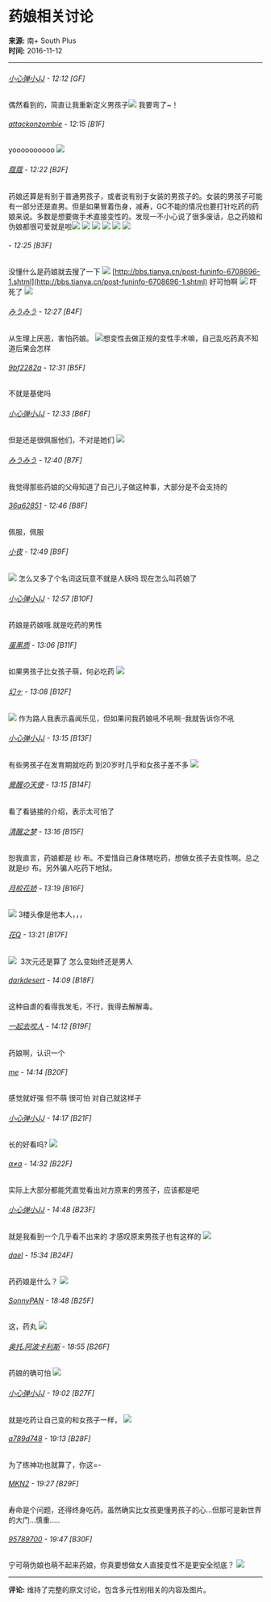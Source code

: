 # 药娘相关讨论

**来源:** 南+ South Plus  
**时间:** 2016-11-12  

---

###### [小心弹小JJ](u.php?action=show&uid=382521) - 12:12 \[GF\]  
偶然看到的，简直让我重新定义男孩子![](images/post/smile/smallface/face076.jpg) 我要弯了~！

###### [attackonzombie](u.php?action=show&uid=409130) - 12:15 \[B1F\]  
yoooooooooo ![](images/post/smile/smallface/face098.jpg)

###### [蔻蔻](u.php?action=show&uid=415451) - 12:22 \[B2F\]  
药娘还算是有别于普通男孩子，或者说有别于女装的男孩子的。女装的男孩子可能有一部分还是直男。但是如果冒着伤身，减寿，GC不能的情况也要打针吃药的药娘来说。多数是想要做手术直接变性的。发现一不小心说了很多废话，总之药娘和伪娘都很可爱就是啦![](images/post/smile/smallface/face076.jpg) ![](images/post/smile/smallface/face076.jpg) ![](images/post/smile/smallface/face076.jpg) ![](images/post/smile/smallface/face111.jpg) ![](images/post/smile/smallface/face111.jpg) ![](images/post/smile/smallface/face111.jpg)

###### - 12:25 \[B3F\]  
没懂什么是药娘就去搜了一下 ![](images/post/smile/smallface/face030.jpg) [http://bbs.tianya.cn/post-funinfo-6708696-1.shtml](http://bbs.tianya.cn/post-funinfo-6708696-1.shtml) 好可怕啊 ![](images/post/smile/smallface/face043.jpg) 吓死了 ![](images/post/smile/smallface/face073.jpg)

###### [みうみう](u.php?action=show&uid=613567) - 12:27 \[B4F\]  
从生理上厌恶，害怕药娘。 ![](images/post/smile/smallface/face030.jpg)想变性去做正规的变性手术嘛，自己乱吃药真不知道后果会怎样

###### [9bf2282a](u.php?action=show&uid=122418) - 12:31 \[B5F\]  
不就是基佬吗

###### [小心弹小JJ](u.php?action=show&uid=382521) - 12:33 \[B6F\]  
但是还是很佩服他们，不对是她们 ![](images/post/smile/smallface/face077.gif)

###### [みうみう](u.php?action=show&uid=613567) - 12:40 \[B7F\]  
我觉得那些药娘的父母知道了自己儿子做这种事，大部分是不会支持的

###### [36a62851](u.php?action=show&uid=636134) - 12:46 \[B8F\]  
佩服，佩服

###### [小夜](u.php?action=show&uid=113587) - 12:49 \[B9F\]  
![](images/post/smile/smallface/face096.jpg) 怎么又多了个名词这玩意不就是人妖吗 现在怎么叫药娘了

###### [小心弹小JJ](u.php?action=show&uid=382521) - 12:57 \[B10F\]  
药娘是药娘哦.就是吃药的男性

###### [蛋黑质](u.php?action=show&uid=49846) - 13:06 \[B11F\]  
如果男孩子比女孩子萌，何必吃药 ![](images/post/smile/smallface/face096.jpg)

###### [幻ヶ](u.php?action=show&uid=254514) - 13:08 \[B12F\]  
![](images/post/smile/smallface/face020.jpg) 作为路人我表示喜闻乐见，但如果问我药娘吼不吼啊··我就告诉你不吼

###### [小心弹小JJ](u.php?action=show&uid=382521) - 13:15 \[B13F\]  
有些男孩子在发育期就吃药 到20岁时几乎和女孩子差不多 ![](images/post/smile/smallface/face111.jpg)

###### [覺醒の天使](u.php?action=show&uid=232623) - 13:15 \[B14F\]  
看了看链接的介绍，表示太可怕了

###### [清醒之梦](u.php?action=show&uid=459855) - 13:16 \[B15F\]  
恕我直言，药娘都是 纱 布。不爱惜自己身体瞎吃药，想做女孩子去变性啊。总之就是纱 布。另外骗人吃药下地狱。

###### [月皎花娇](u.php?action=show&uid=622369) - 13:19 \[B16F\]  
![](images/post/smile/smallface/face068.gif) 3楼头像是他本人，，，

###### [花Q](u.php?action=show&uid=8049) - 13:21 \[B17F\]  
![](images/post/smile/smallface/face026.jpg)  3次元还是算了 怎么变始终还是男人

###### [darkdesert](u.php?action=show&uid=530281) - 14:09 \[B18F\]  
这种自虐的看得我发毛，不行，我得去解解毒。

###### [一起去咬人](u.php?action=show&uid=329044) - 14:12 \[B19F\]  
药娘啊，认识一个

###### [me](u.php?action=show&uid=740109) - 14:14 \[B20F\]  
感觉就好强 但不萌 很可怕 对自己就这样子

###### [小心弹小JJ](u.php?action=show&uid=382521) - 14:17 \[B21F\]  
长的好看吗? ![](images/post/smile/smallface/face076.jpg)

###### [α≠a](u.php?action=show&uid=732903) - 14:32 \[B22F\]  
实际上大部分都能凭直觉看出对方原来的男孩子，应该都是吧

###### [小心弹小JJ](u.php?action=show&uid=382521) - 14:48 \[B23F\]  
就是我看到一个几乎看不出来的 才感叹原来男孩子也有这样的 ![](images/post/smile/smallface/face108.jpg)

###### [dael](u.php?action=show&uid=322434) - 15:34 \[B24F\]  
药药娘是什么？ ![](images/post/smile/smallface/face111.jpg)

###### [SonnyPAN](u.php?action=show&uid=711130) - 18:48 \[B25F\]  
这，药丸 ![](images/post/smile/smallface/face020.jpg)

###### [奥托.阿波卡利斯](u.php?action=show&uid=341648) - 18:55 \[B26F\]  
药娘的确可怕 ![](images/post/smile/smallface/face101.jpg)

###### [小心弹小JJ](u.php?action=show&uid=382521) - 19:02 \[B27F\]  
就是吃药让自己变的和女孩子一样， ![](images/post/smile/smallface/face040.jpg)

###### [a789d748](u.php?action=show&uid=727010) - 19:13 \[B28F\]  
为了练神功也就算了，你这=-

###### [MKN2](u.php?action=show&uid=32351) - 19:27 \[B29F\]  
寿命是个问题，还得终身吃药。虽然确实比女孩更懂男孩子的心...但那可是新世界的大门...慎重.....

###### [95789700](u.php?action=show&uid=22359) - 19:47 \[B30F\]  
宁可萌伪娘也萌不起来药娘，你真要想做女人直接变性不是更安全彻底？ ![](images/post/smile/smallface/face108.jpg)

--- 

**评论:** 维持了完整的原文讨论，包含多元性别相关的内容及图片。